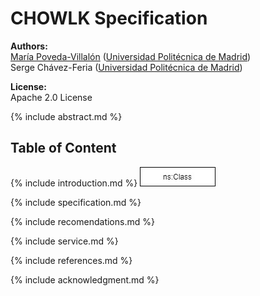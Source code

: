 # CHOWLK Specification

**Authors:**<br>
[María Poveda-Villalón](http://w3id.org/people/mpoveda) ([Universidad Politécnica de Madrid](https://www.upm.es/))<br>
Serge Chávez-Feria ([Universidad Politécnica de Madrid](https://www.upm.es/))

**License:**<br>
Apache 2.0 License

{% include abstract.md %}

## Table of Content

{% include introduction.md %}
!["Clas block"](./_includes/images/class.jpg "Class block")

{% include specification.md %}

{% include recomendations.md %}

{% include service.md %}

{% include references.md %}

{% include acknowledgment.md %}
